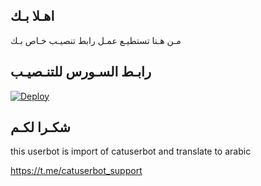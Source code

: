 ## اهـلا بـك
مـن هـنا تستطيـع عمـل رابط تنصيـب خـاص بـك

## رابـط السـورس للتنـصيـب

[![Deploy](https://www.herokucdn.com/deploy/button.svg)](https://heroku.com/deploy?template=https://github.com/https://github.com/uu651vgg/jmthon)

## شكـرا لكـم 


this userbot is import of catuserbot and translate to arabic

https://t.me/catuserbot_support
